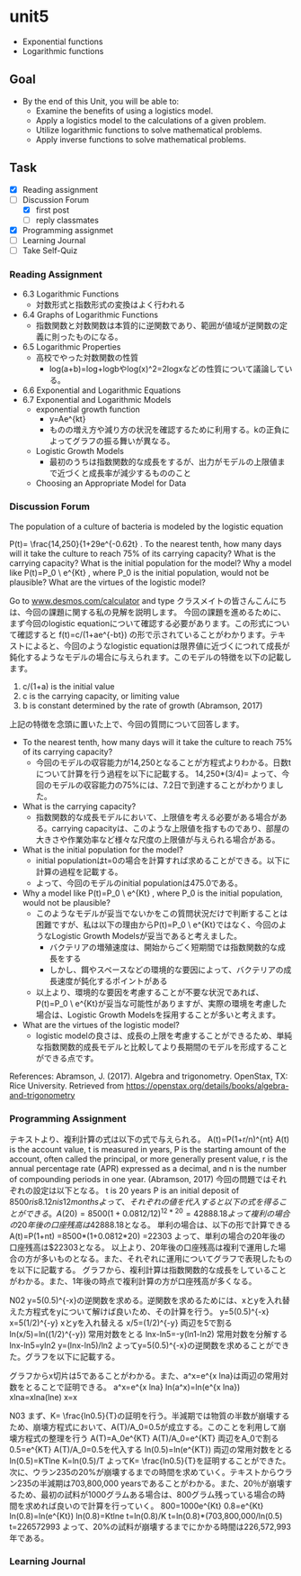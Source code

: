 # unit5

- Exponential functions
- Logarithmic functions

## Goal

- By the end of this Unit, you will be able to:
  - Examine the benefits of using a logistics model.
  - Apply a logistics model to the calculations of a given problem.
  - Utilize logarithmic functions to solve mathematical problems.
  - Apply inverse functions to solve mathematical problems.

## Task

- [x] Reading assignment
- [ ] Discussion Forum
  - [x] first post
  - [ ] reply classmates
- [x] Programming assignmet
- [ ] Learning Journal
- [ ] Take Self-Quiz

### Reading Assignment

- 6.3 Logarithmic Functions
  - 対数形式と指数形式の変換はよく行われる
- 6.4 Graphs of Logarithmic Functions
  - 指数関数と対数関数は本質的に逆関数であり、範囲が値域が逆関数の定義に則ったものになる。
- 6.5 Logarithmic Properties
  - 高校でやった対数関数の性質
    - log(a+b)=log+logbやlog(x)^2=2logxなどの性質について議論している。
- 6.6 Exponential and Logarithmic Equations
- 6.7 Exponential and Logarithmic Models
  - exponential growth function
    - y=Ae^{kt}
    - ものの増え方や減り方の状況を確認するために利用する。kの正負によってグラフの振る舞いが異なる。
  - Logistic Growth Models
    - 最初のうちは指数関数的な成長をするが、出力がモデルの上限値まで近づくと成長率が減少するもののこと
  - Choosing an Appropriate Model for Data

### Discussion Forum

The population of a culture of bacteria is modeled by the logistic equation

P(t)= \frac{14,250}{1+29e^{-0.62t}  .
To the nearest tenth, how many days will it take the culture to reach 75% of its carrying capacity? What is the carrying capacity? What is the initial population for the model? Why a model like  P(t)=P_0 \ e^{Kt}  , where  P_0  is the initial population, would not be plausible? What are the virtues of the logistic model?

Go to www.desmos.com/calculator and type
クラスメイトの皆さんこんにちは、今回の課題に関する私の見解を説明します。
今回の課題を進めるために、まず今回のlogistic equationについて確認する必要があります。この形式について確認すると
f(t)=c/(1+ae^{-bt})
の形で示されていることがわかります。テキストによると、今回のようなlogistic equationは限界値に近づくにつれて成長が鈍化するようなモデルの場合に与えられます。このモデルの特徴を以下の記載します。

1. c/(1+a) is the initial value
2. c is the carrying capacity, or limiting value
3. b is constant determined by the rate of growth
(Abramson, 2017)

上記の特徴を念頭に置いた上で、今回の質問について回答します。

- To the nearest tenth, how many days will it take the culture to reach 75% of its carrying capacity?
  - 今回のモデルの収容能力が14,250となることが方程式よりわかる。日数tについて計算を行う過程を以下に記載する。
  14,250*(3/4)=
  よって、今回のモデルの収容能力の75%には、7.2日で到達することがわかりました。
- What is the carrying capacity?
  - 指数関数的な成長モデルにおいて、上限値を考える必要がある場合がある。carrying capacityは、このような上限値を指すものであり、部屋の大きさや作業効率など様々な尺度の上限値が与えられる場合がある。
- What is the initial population for the model?
  - initial populationはt=0の場合を計算すれば求めることができる。以下に計算の過程を記載する。
  - よって、今回のモデルのinitial populationは475.0である。
- Why a model like  P(t)=P_0 \ e^{Kt}  , where  P_0  is the initial population, would not be plausible?
  - このようなモデルが妥当でないかをこの質問状況だけで判断することは困難ですが、私は以下の理由からP(t)=P_0 \ e^{Kt}ではなく、今回のようなLogistic Growth Modelsが妥当であると考えました。
    - バクテリアの増殖速度は、開始からごく短期間では指数関数的な成長をする
    - しかし、餌やスペースなどの環境的な要因によって、バクテリアの成長速度が鈍化するポイントがある
  - 以上より、環境的な要因を考慮することが不要な状況であれば、P(t)=P_0 \ e^{Kt}が妥当な可能性がありますが、実際の環境を考慮した場合は、Logistic Growth Modelsを採用することが多いと考えます。
- What are the virtues of the logistic model?
  - logistic modelの良さは、成長の上限を考慮することができるため、単純な指数関数的成長モデルと比較してより長期間のモデルを形成することができる点です。

References:
Abramson, J. (2017). Algebra and trigonometry. OpenStax, TX: Rice University. Retrieved from <https://openstax.org/details/books/algebra-and-trigonometry>

### Programming Assignment

テキストより、複利計算の式は以下の式で与えられる。
A(t)=P(1+r/n)^{nt}
A(t) is the account value,
t is measured in years,
P is the starting amount of the account, often called the principal, or more generally present value,
r is the annual percentage rate (APR) expressed as a decimal, and
n is the number of compounding periods in one year.
(Abramson, 2017)
今回の問題ではそれぞれの設定は以下となる。
t is 20 years
P is an initial deposit of $8500
r is 8.12%(0.0812)
n is 12 months
よって、それぞれの値を代入すると以下の式を得ることができる。
A(20)=8500(1+0.0812/12)^{12*20}
=42888.18
よって複利の場合の20年後の口座残高は$42888.18となる。
単利の場合は、以下の形で計算できる
A(t)=P(1+nt)
=8500*(1+0.0812*20)
=22303
よって、単利の場合の20年後の口座残高は$22303となる。
以上より、20年後の口座残高は複利で運用した場合の方が多いものとなる。また、それぞれに運用についてグラフで表現したものを以下に記載する。
グラフから、複利計算は指数関数的な成長をしていることがわかる。また、1年後の時点で複利計算の方が口座残高が多くなる。

N02
y=5(0.5)^{-x}の逆関数を求める。逆関数を求めるためには、xとyを入れ替えた方程式をyについて解けば良いため、その計算を行う。
y=5(0.5)^{-x}
x=5(1/2)^{-y} xとyを入れ替える
x/5=(1/2)^{-y} 両辺を5で割る
ln(x/5)=ln((1/2)^{-y}) 常用対数をとる
lnx-ln5=-y(ln1-ln2) 常用対数を分解する
lnx-ln5=yln2
y=(lnx-ln5)/ln2
よってy=5(0.5)^{-x}の逆関数を求めることができた。グラフを以下に記載する。

グラフからx切片は5であることがわかる。また、a^x=e^{x lna}は両辺の常用対数をとることで証明できる。
a^x=e^{x lna}
ln(a^x)=ln(e^{x lna})
xlna=xlna(lne)
x=x

N03
まず、K= \frac{ln0.5}{T}の証明を行う。半減期では物質の半数が崩壊するため、崩壊方程式において、A(T)/A_0=0.5が成立する。このことを利用して崩壊方程式の整理を行う
A(T)=A_0e^{KT}
A(T)/A_0=e^{KT} 両辺をA_0で割る
0.5=e^{KT} A(T)/A_0=0.5を代入する
ln(0.5)=ln(e^{KT}) 両辺の常用対数をとる
ln(0.5)=KTlne
K=ln(0.5)/T
よってK= \frac{ln0.5}{T}を証明することができた。
次に、ウラン235の20%が崩壊するまでの時間を求めていく。テキストからウラン235の半減期は703,800,000 yearsであることがわかる。また、20％が崩壊するため、最初の試料が1000グラムある場合は、800グラム残っている場合の時間を求めれば良いので計算を行っていく。
800=1000e^{Kt}
0.8=e^{Kt}
ln(0.8)=ln(e^{Kt})
ln(0.8)=Ktlne
t=ln(0.8)/K
t=ln(0.8)*(703,800,000/ln(0.5)
t=226572993
よって、20%の試料が崩壊するまでにかかる時間は226,572,993年である。

### Learning Journal
